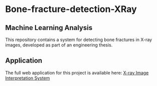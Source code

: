 # Bone-fracture-detection-XRay

## Machine Learning Analysis

This repository contains a system for detecting bone fractures in X-ray images, developed as part of an engineering thesis.

## Application

The full web application for this project is available here: [X-ray Image Interpretation System](https://github.com/msosnik/X-ray_app)
